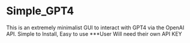 # Simple_GPT4
This is an extremely minimalist GUI to interact with GPT4 via the OpenAI API. Simple to Install, Easy to use ***User Will need their own API KEY
